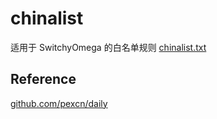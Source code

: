 # chinalist

适用于 SwitchyOmega 的白名单规则 [chinalist.txt](https://raw.githubusercontent.com/LucienShui/chinalist/gh-pages/chinalist.txt)

## Reference

[github.com/pexcn/daily](https://github.com/pexcn/daily)
